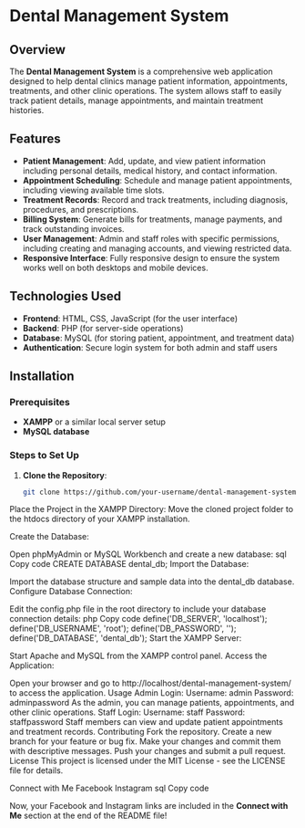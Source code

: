 # Dental Management System

## Overview

The **Dental Management System** is a comprehensive web application designed to help dental clinics manage patient information, appointments, treatments, and other clinic operations. The system allows staff to easily track patient details, manage appointments, and maintain treatment histories.

## Features

- **Patient Management**: Add, update, and view patient information including personal details, medical history, and contact information.
- **Appointment Scheduling**: Schedule and manage patient appointments, including viewing available time slots.
- **Treatment Records**: Record and track treatments, including diagnosis, procedures, and prescriptions.
- **Billing System**: Generate bills for treatments, manage payments, and track outstanding invoices.
- **User Management**: Admin and staff roles with specific permissions, including creating and managing accounts, and viewing restricted data.
- **Responsive Interface**: Fully responsive design to ensure the system works well on both desktops and mobile devices.

## Technologies Used

- **Frontend**: HTML, CSS, JavaScript (for the user interface)
- **Backend**: PHP (for server-side operations)
- **Database**: MySQL (for storing patient, appointment, and treatment data)
- **Authentication**: Secure login system for both admin and staff users

## Installation

### Prerequisites

- **XAMPP** or a similar local server setup
- **MySQL database**

### Steps to Set Up

1. **Clone the Repository**:
   ```bash
   git clone https://github.com/your-username/dental-management-system.git
Place the Project in the XAMPP Directory: Move the cloned project folder to the htdocs directory of your XAMPP installation.

Create the Database:

Open phpMyAdmin or MySQL Workbench and create a new database:
sql
Copy code
CREATE DATABASE dental_db;
Import the Database:

Import the database structure and sample data into the dental_db database.
Configure Database Connection:

Edit the config.php file in the root directory to include your database connection details:
php
Copy code
define('DB_SERVER', 'localhost');
define('DB_USERNAME', 'root');
define('DB_PASSWORD', '');
define('DB_DATABASE', 'dental_db');
Start the XAMPP Server:

Start Apache and MySQL from the XAMPP control panel.
Access the Application:

Open your browser and go to http://localhost/dental-management-system/ to access the application.
Usage
Admin Login:
Username: admin
Password: adminpassword
As the admin, you can manage patients, appointments, and other clinic operations.
Staff Login:
Username: staff
Password: staffpassword
Staff members can view and update patient appointments and treatment records.
Contributing
Fork the repository.
Create a new branch for your feature or bug fix.
Make your changes and commit them with descriptive messages.
Push your changes and submit a pull request.
License
This project is licensed under the MIT License - see the LICENSE file for details.

Connect with Me
Facebook
Instagram
sql
Copy code

Now, your Facebook and Instagram links are included in the **Connect with Me** section at the end of the README file!










